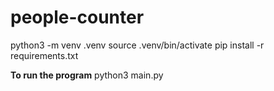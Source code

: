 # people-counter

python3 -m venv .venv
source .venv/bin/activate
pip install -r requirements.txt

**To run the program**
python3 main.py
